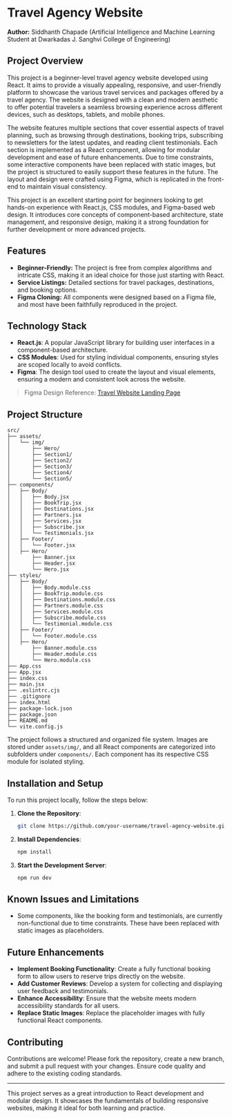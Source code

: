 # Travel Agency Website

**Author:** Siddhanth Chapade (Artificial Intelligence and Machine Learning Student at Dwarkadas J. Sanghvi College of Engineering)

## Project Overview

This project is a beginner-level travel agency website developed using React. It aims to provide a visually appealing, responsive, and user-friendly platform to showcase the various travel services and packages offered by a travel agency. The website is designed with a clean and modern aesthetic to offer potential travelers a seamless browsing experience across different devices, such as desktops, tablets, and mobile phones. 

The website features multiple sections that cover essential aspects of travel planning, such as browsing through destinations, booking trips, subscribing to newsletters for the latest updates, and reading client testimonials. Each section is implemented as a React component, allowing for modular development and ease of future enhancements. Due to time constraints, some interactive components have been replaced with static images, but the project is structured to easily support these features in the future. The layout and design were crafted using Figma, which is replicated in the front-end to maintain visual consistency.

This project is an excellent starting point for beginners looking to get hands-on experience with React.js, CSS modules, and Figma-based web design. It introduces core concepts of component-based architecture, state management, and responsive design, making it a strong foundation for further development or more advanced projects.

## Features

- **Beginner-Friendly:** The project is free from complex algorithms and intricate CSS, making it an ideal choice for those just starting with React.
- **Service Listings:** Detailed sections for travel packages, destinations, and booking options.
- **Figma Cloning:** All components were designed based on a Figma file, and most have been faithfully reproduced in the project.
  
## Technology Stack

- **React.js**: A popular JavaScript library for building user interfaces in a component-based architecture.
- **CSS Modules**: Used for styling individual components, ensuring styles are scoped locally to avoid conflicts.
- **Figma**: The design tool used to create the layout and visual elements, ensuring a modern and consistent look across the website.

> Figma Design Reference: [Travel Website Landing Page](https://www.figma.com/design/X07iDaOuLjKoRRV5FFn2AV/Travel-Website-Landing-Page-(Community)?node-id=0-1&node-type=canvas&t=GnN24Qf4lPPVDHIa-0)

## Project Structure

```plaintext
src/
├── assets/
│   └── img/
│       ├── Hero/
│       ├── Section1/
│       ├── Section2/
│       ├── Section3/
│       ├── Section4/
│       └── Section5/
├── components/
│   ├── Body/
│   │   ├── Body.jsx
│   │   ├── BookTrip.jsx
│   │   ├── Destinations.jsx
│   │   ├── Partners.jsx
│   │   ├── Services.jsx
│   │   ├── Subscribe.jsx
│   │   └── Testimonials.jsx
│   ├── Footer/
│   │   └── Footer.jsx
│   ├── Hero/
│       ├── Banner.jsx
│       ├── Header.jsx
│       └── Hero.jsx
├── styles/
│   ├── Body/
│   │   ├── Body.module.css
│   │   ├── BookTrip.module.css
│   │   ├── Destinations.module.css
│   │   ├── Partners.module.css
│   │   ├── Services.module.css
│   │   ├── Subscribe.module.css
│   │   └── Testimonial.module.css
│   ├── Footer/
│   │   └── Footer.module.css
│   ├── Hero/
│       ├── Banner.module.css
│       ├── Header.module.css
│       └── Hero.module.css
├── App.css
├── App.jsx
├── index.css
├── main.jsx
├── .eslintrc.cjs
├── .gitignore
├── index.html
├── package-lock.json
├── package.json
├── README.md
└── vite.config.js
```

The project follows a structured and organized file system. Images are stored under `assets/img/`, and all React components are categorized into subfolders under `components/`. Each component has its respective CSS module for isolated styling.

## Installation and Setup

To run this project locally, follow the steps below:

1. **Clone the Repository**:
   ```bash
   git clone https://github.com/your-username/travel-agency-website.git
   ```

2. **Install Dependencies**:
   ```bash
   npm install
   ```

3. **Start the Development Server**:
   ```bash
   npm run dev
   ```



## Known Issues and Limitations

- Some components, like the booking form and testimonials, are currently non-functional due to time constraints. These have been replaced with static images as placeholders.
  
## Future Enhancements

- **Implement Booking Functionality**: Create a fully functional booking form to allow users to reserve trips directly on the website.
- **Add Customer Reviews**: Develop a system for collecting and displaying user feedback and testimonials.
- **Enhance Accessibility**: Ensure that the website meets modern accessibility standards for all users.
- **Replace Static Images**: Replace the placeholder images with fully functional React components.

## Contributing

Contributions are welcome! Please fork the repository, create a new branch, and submit a pull request with your changes. Ensure code quality and adhere to the existing coding standards.

---

This project serves as a great introduction to React development and modular design. It showcases the fundamentals of building responsive websites, making it ideal for both learning and practice.
